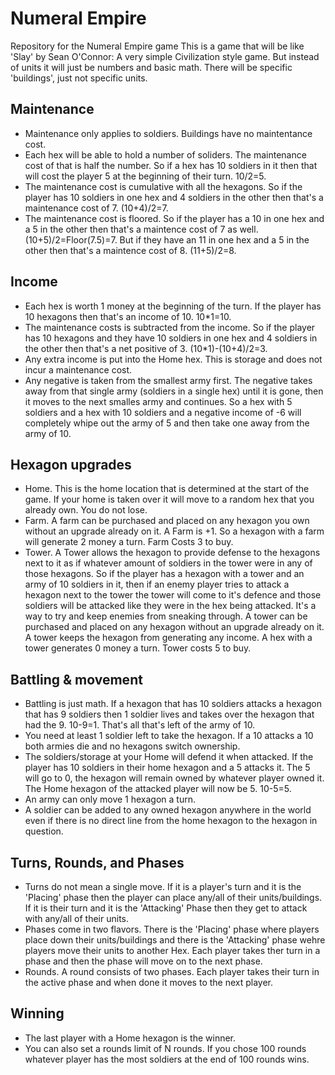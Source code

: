 # Numeral Empire
Repository for the Numeral Empire game
This is a game that will be like 'Slay' by Sean O'Connor: A very simple Civilization style game. But instead of units it will just be numbers and basic math. There will be specific 'buildings', just not specific units. 

## Maintenance
- Maintenance only applies to soldiers. Buildings have no maintentance cost.
- Each hex will be able to hold a number of soliders. The maintenance cost of that is half the number. So if a hex has 10 soldiers in it then that will cost the player 5 at the beginning of their turn. 10/2=5.
- The maintenance cost is cumulative with all the hexagons. So if the player has 10 soldiers in one hex and 4 soldiers in the other then that's a maintenance cost of 7. (10+4)/2=7.
- The maintenance cost is floored. So if the player has a 10 in one hex and a 5 in the other then that's a maintence cost of 7 as well. (10+5)/2=Floor(7.5)=7. But if they have an 11 in one hex and a 5 in the other then that's a maintence cost of 8. (11+5)/2=8.

## Income
- Each hex is worth 1 money at the beginning of the turn. If the player has 10 hexagons then that's an income of 10. 10*1=10.
- The maintenance costs is subtracted from the income. So if the player has 10 hexagons and they have 10 soldiers in one hex and 4 soldiers in the other then that's a net positive of 3. (10*1)-(10+4)/2=3.
- Any extra income is put into the Home hex. This is storage and does not incur a maintenance cost.
- Any negative is taken from the smallest army first. The negative takes away from that single army (soldiers in a single hex) until it is gone, then it moves to the next smalles army and continues. So a hex with 5 soldiers and a hex with 10 soldiers and a negative income of -6 will completely whipe out the army of 5 and then take one away from the army of 10.

## Hexagon upgrades
- Home. This is the home location that is determined at the start of the game. If your home is taken over it will move to a random hex that you already own. You do not lose.
- Farm. A farm can be purchased and placed on any hexagon you own without an upgrade already on it. A Farm is +1. So a hexagon with a farm will generate 2 money a turn. Farm Costs 3 to buy.
- Tower. A Tower allows the hexagon to provide defense to the hexagons next to it as if whatever amount of soldiers in the tower were in any of those hexagons. So if the player has a hexagon with a tower and an army of 10 soldiers in it, then if an enemy player tries to attack a hexagon next to the tower the tower will come to it's defence and those soldiers will be attacked like they were in the hex being attacked. It's a way to try and keep enemies from sneaking through. A tower can be purchased and placed on any hexagon without an upgrade already on it. A tower keeps the hexagon from generating any income. A hex with a tower generates 0 money a turn. Tower costs 5 to buy.

## Battling & movement
- Battling is just math. If a hexagon that has 10 soldiers attacks a hexagon that has 9 soldiers then 1 soldier lives and takes over the hexagon that had the 9. 10-9=1. That's all that's left of the army of 10. 
- You need at least 1 soldier left to take the hexagon. If a 10 attacks a 10 both armies die and no hexagons switch ownership.
- The soldiers/storage at your Home will defend it when attacked. If the player has 10 soldiers in their home hexagon and a 5 attacks it. The 5 will go to 0, the hexagon will remain owned by whatever player owned it. The Home hexagon of the attacked player will now be 5. 10-5=5.
- An army can only move 1 hexagon a turn.
- A soldier can be added to any owned hexagon anywhere in the world even if there is no direct line from the home hexagon to the hexagon in question.

## Turns, Rounds, and Phases
- Turns do not mean a single move. If it is a player's turn and it is the 'Placing' phase then the player can place any/all of their units/buildings. If it is their turn and it is the 'Attacking' Phase then they get to attack with any/all of their units.
- Phases come in two flavors. There is the 'Placing' phase where players place down their units/buildings and there is the 'Attacking' phase wehre players move their units to another Hex. Each player takes ther turn in a phase and then the phase will move on to the next phase. 
- Rounds. A round consists of two phases. Each player takes their turn in the active phase and when done it moves to the next player.

## Winning
- The last player with a Home hexagon is the winner.
- You can also set a rounds limit of N rounds. If you chose 100 rounds whatever player has the most soldiers at the end of 100 rounds wins.